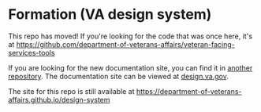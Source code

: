 # Formation (VA design system)

This repo has moved! If you're looking for the code that was once here, it's at https://github.com/department-of-veterans-affairs/veteran-facing-services-tools

If you are looking for the new documentation site, you can find it in [another repository](https://github.com/department-of-veterans-affairs/vets-design-system-documentation). The documentation site can be viewed at [design.va.gov](https://design.va.gov).

The site for this repo is still available at https://department-of-veterans-affairs.github.io/design-system

